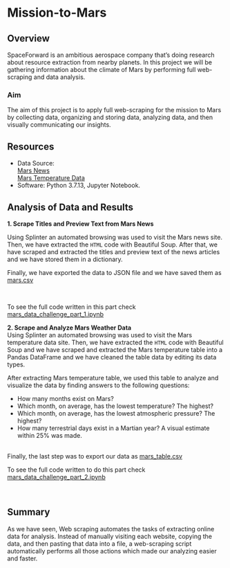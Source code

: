 # Mission-to-Mars

## Overview
SpaceForward is an ambitious aerospace company that’s doing research about resource extraction from nearby planets. In this project we will be gathering information about the climate of Mars by performing full web-scraping and data analysis.



### Aim
The aim of this project is to apply full web-scraping for the mission to Mars by collecting data, organizing and storing data, analyzing data, and then visually communicating our insights.

## Resources 
- Data Source: </br>
<a href="https://redplanetscience.com/">Mars News</a>  </br>
<a href="https://data-class-mars-challenge.s3.amazonaws.com/Mars/index.html">Mars Temperature Data</a>  </br>
- Software: Python 3.7.13, Jupyter Notebook. 

## Analysis of Data and Results
**1. Scrape Titles and Preview Text from Mars News** </br>

Using Splinter an automated browsing was used to visit the Mars news site. Then, we have extracted the ```HTML``` code with Beautiful Soup. 
After that, we have scraped and extracted the titles and preview text of the news articles and we have stored them in a dictionary. </br>

Finally, we have exported the data to JSON file and we have saved them as <a href="https://github.com/MireyNM/Mission_to_Mars/blob/main/mars.csv">mars.csv</a>

</br>

To see the full code written in this part check <a href="https://github.com/MireyNM/Mission_to_Mars/blob/main/mars_data_challenge_part_1.ipynb">mars_data_challenge_part_1.ipynb</a>
</br>

**2. Scrape and Analyze Mars Weather Data** </br>
Using Splinter an automated browsing was used to visit the Mars temperature data site. Then, we have extracted the ```HTML``` code with Beautiful Soup and we have scraped and extracted the Mars temperature table into a Pandas DataFrame and we have cleaned the table data by editing its data types. 

After extracting Mars temperature table, we used this table to analyze and visualize the data by finding answers to the following questions: 
- How many months exist on Mars?
- Which month, on average, has the lowest temperature? The highest?
- Which month, on average, has the lowest atmospheric pressure? The highest?
- How many terrestrial days exist in a Martian year? A visual estimate within 25% was made.
</br>
Finally, the last step was to export our data as <a href="https://github.com/MireyNM/Mission_to_Mars/blob/main/mars_table.csv">mars_table.csv</a>

</br>

To see the full code written to do this part check <a href="https://github.com/MireyNM/Mission_to_Mars/blob/main/mars_data_challenge_part_2.ipynb">mars_data_challenge_part_2.ipynb</a>

</br>

## Summary
As we have seen, Web scraping automates the tasks of extracting online data for analysis. Instead of manually visiting each website, copying the data, and then pasting that data into a file, a web-scraping script automatically performs all those actions which made our analyzing easier and faster. 

